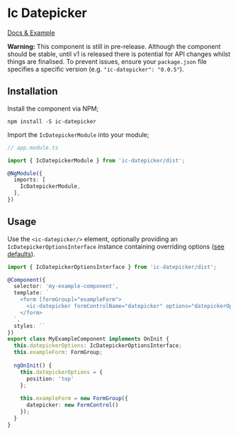 # Ic Datepicker

[Docs & Example](https://icklechris.github.io/ic-datepicker)

**Warning:** This component is still in pre-release. Although the component should be stable, until v1 is released there is potential for API changes whilst things are finalised. To prevent issues, ensure your `package.json` file specifies a specific version (e.g. `"ic-datepicker": "0.0.5"`).

## Installation

Install the component via NPM;

```
npm install -S ic-datepicker
```

Import the `IcDatepickerModule` into your module;

```typescript
// app.module.ts

import { IcDatepickerModule } from 'ic-datepicker/dist';

@NgModule({
  imports: [
    IcDatepickerModule,
  ],
})
```

## Usage

Use the `<ic-datepicker/>` element, optionally providing an `IcDatepickerOptionsInterface` instance containing overriding options ([see defaults](https://icklechris.github.io/ic-datepicker/options)).

```typescript
import { IcDatepickerOptionsInterface } from 'ic-datepicker/dist';

@Component({
  selector: 'my-example-component',
  template: `
    <form [formGroup]="exampleForm">
      <ic-datepicker formControlName="datepicker" options="datepickerOptions"></ic-datepicker>
    </form>
  `,
  styles: ``
})
export class MyExampleComponent implements OnInit {
  this.datepickerOptions: IcDatepickerOptionsInterface;
  this.exampleForm: FormGroup;
  
  ngOnInit() {
    this.datepickerOptions = {
      position: 'top'
    };
  
    this.exampleForm = new FormGroup({
      datepicker: new FormControl()
    });
  }
}

```
